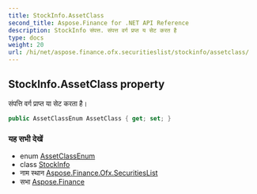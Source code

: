 ```yaml
---
title: StockInfo.AssetClass
second_title: Aspose.Finance for .NET API Reference
description: StockInfo संपत्त. संपत्त वर्ग प्रप्त य सेट करत है
type: docs
weight: 20
url: /hi/net/aspose.finance.ofx.securitieslist/stockinfo/assetclass/
---
```

## StockInfo.AssetClass property

संपत्ति वर्ग प्राप्त या सेट करता है।

```csharp
public AssetClassEnum AssetClass { get; set; }
```

### यह सभी देखें

* enum [AssetClassEnum](../../assetclassenum/)
* class [StockInfo](../)
* नाम स्थान [Aspose.Finance.Ofx.SecuritiesList](../../stockinfo/)
* सभा [Aspose.Finance](../../../)


